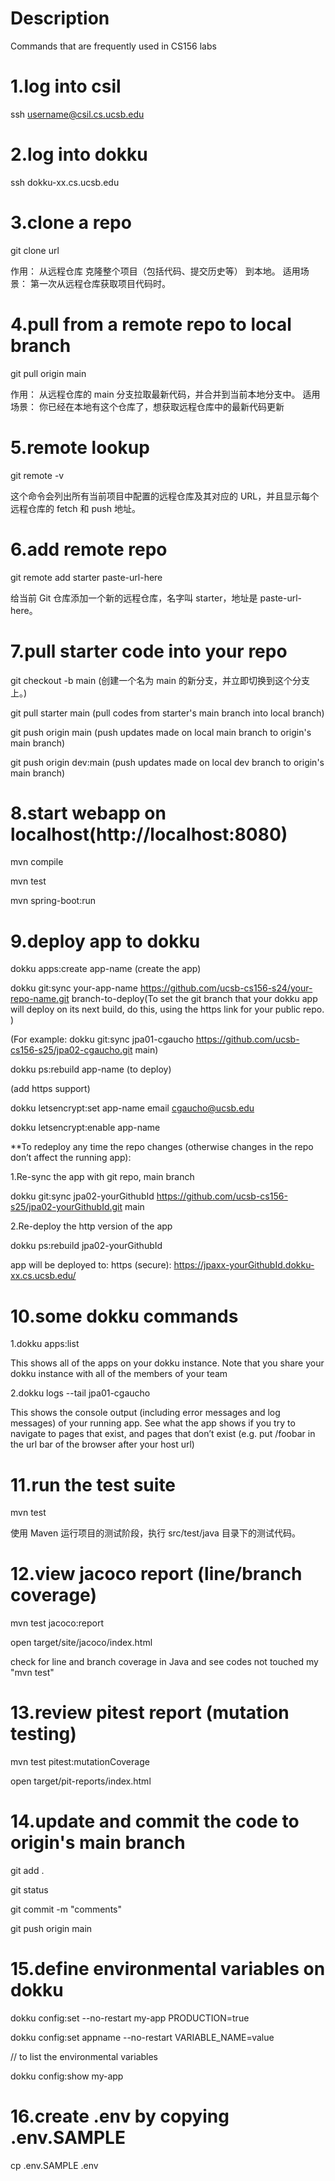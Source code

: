 # Description
Commands that are frequently used in CS156 labs

# 1.log into csil	

ssh username@csil.cs.ucsb.edu

# 2.log into dokku

ssh dokku-xx.cs.ucsb.edu

# 3.clone a repo

git clone url  

作用： 从远程仓库 克隆整个项目（包括代码、提交历史等） 到本地。
适用场景： 第一次从远程仓库获取项目代码时。

# 4.pull from a remote repo to local branch

git pull origin main  

作用： 从远程仓库的 main 分支拉取最新代码，并合并到当前本地分支中。
适用场景： 你已经在本地有这个仓库了，想获取远程仓库中的最新代码更新

# 5.remote lookup

git remote -v

这个命令会列出所有当前项目中配置的远程仓库及其对应的 URL，并且显示每个远程仓库的 fetch 和 push 地址。

# 6.add remote repo

git remote add starter paste-url-here

给当前 Git 仓库添加一个新的远程仓库，名字叫 starter，地址是 paste-url-here。

# 7.pull starter code into your repo

git checkout -b main   (创建一个名为 main 的新分支，并立即切换到这个分支上。)

git pull starter main  (pull codes from starter's main branch into local branch)

git push origin main   (push updates made on local main branch to origin's main branch)

git push origin dev:main (push updates made on local dev branch to origin's main branch)

# 8.start webapp on localhost(http://localhost:8080)

mvn compile

mvn test

mvn spring-boot:run

# 9.deploy app to dokku

dokku apps:create app-name (create the app)

dokku git:sync your-app-name https://github.com/ucsb-cs156-s24/your-repo-name.git branch-to-deploy(To set the git branch that your dokku app will deploy on its next build, do this, using the https link for your public repo. )

(For example: dokku git:sync jpa01-cgaucho https://github.com/ucsb-cs156-s25/jpa02-cgaucho.git main)

dokku ps:rebuild app-name (to deploy)

(add https support)

dokku letsencrypt:set app-name email cgaucho@ucsb.edu

dokku letsencrypt:enable app-name

**To redeploy any time the repo changes (otherwise changes in the repo don’t affect the running app):

1.Re-sync the app with git repo, main branch

dokku git:sync jpa02-yourGithubId https://github.com/ucsb-cs156-s25/jpa02-yourGithubId.git main

2.Re-deploy the http version of the app

dokku ps:rebuild jpa02-yourGithubId

app will be deployed to: https (secure): https://jpaxx-yourGithubId.dokku-xx.cs.ucsb.edu/

# 10.some dokku commands

1.dokku apps:list

This shows all of the apps on your dokku instance.
Note that you share your dokku instance with all of the members of your team

2.dokku logs --tail jpa01-cgaucho

This shows the console output (including error messages and log messages) of your running app.
See what the app shows if you try to navigate to pages that exist, and pages that don’t exist (e.g. put /foobar in the url bar of the browser after your host url)

# 11.run the test suite

mvn test

使用 Maven 运行项目的测试阶段，执行 src/test/java 目录下的测试代码。

# 12.view jacoco report (line/branch coverage)

mvn test jacoco:report

open target/site/jacoco/index.html

check for line and branch coverage in Java and see codes not touched my "mvn test"

# 13.review pitest report (mutation testing)

mvn test pitest:mutationCoverage

open target/pit-reports/index.html

# 14.update and commit the code to origin's main branch

git add .

git status

git commit -m "comments"

git push origin main

# 15.define environmental variables on dokku

dokku config:set --no-restart my-app PRODUCTION=true

dokku config:set appname --no-restart VARIABLE_NAME=value

// to list the environmental variables

dokku config:show my-app

# 16.create .env by copying .env.SAMPLE

cp .env.SAMPLE .env
